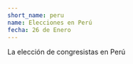 ```yaml
---
short_name: peru
name: Elecciones en Perú
fecha: 26 de Enero
---
```

La elección de congresistas en Perú
